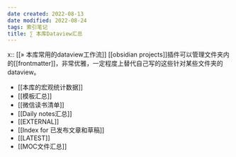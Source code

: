 ```yaml
---
date created: 2022-08-13
date modified: 2022-08-24
tags: 索引笔记
title: ∑ 本库Dataview汇总
---
```


x:: [[» 本库常用的dataview工作流]]
[[obsidian projects]]插件可以管理文件夹内的[[frontmatter]]，非常优雅，一定程度上替代自己写的这些针对某些文件夹的dataview。

- [[本库的宏观统计数据]]
- [[模板汇总]]
- [[微信读书清单]]
- [[Daily notes汇总]]
- [[EXTERNAL]]
- [[Index for 已发布文章和草稿]]
- [[LATEST]]
- [[MOC文件汇总]]

